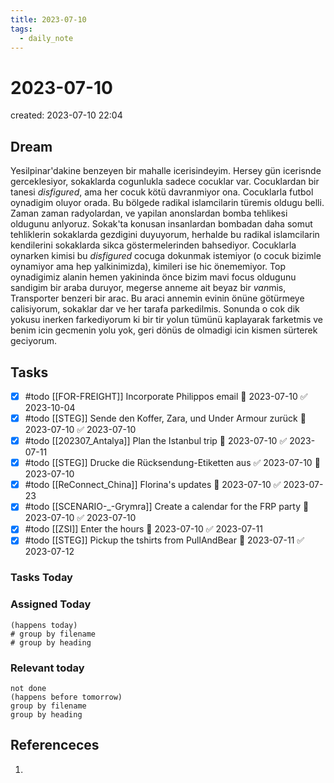 ```yaml
---
title: 2023-07-10
tags:
  - daily_note
---
```


# 2023-07-10
created: 2023-07-10 22:04

## Dream
Yesilpinar'dakine benzeyen bir mahalle icerisindeyim. Hersey gün icerisnde gerceklesiyor, sokaklarda cogunlukla sadece cocuklar var. Cocuklardan bir tanesi *disfigured*, ama her cocuk kötü davranmiyor ona. Cocuklarla futbol oynadigim oluyor orada. Bu bölgede radikal islamcilarin türemis oldugu belli. Zaman zaman radyolardan, ve yapilan anonslardan bomba tehlikesi oldugunu anlyoruz. Sokak'ta konusan insanlardan bombadan daha somut tehliklerin sokaklarda gezdigini duyuyorum, herhalde bu radikal islamcilarin kendilerini sokaklarda sikca göstermelerinden bahsediyor. Cocuklarla oynarken kimisi bu *disfigured* cocuga dokunmak istemiyor (o cocuk bizimle oynamiyor ama hep yalkinimizda), kimileri ise hic önememiyor. Top oynadigimiz alanin hemen yakininda önce bizim mavi focus oldugunu sandigim bir araba duruyor, megerse anneme ait beyaz bir *van*mis, Transporter benzeri bir arac. Bu araci annemin evinin önüne götürmeye calisiyorum, sokaklar dar ve her tarafa parkedilmis. Sonunda o cok dik yokusu inerken farkediyorum ki bir tir yolun tümünü kaplayarak farketmis ve benim icin gecmenin yolu yok, geri dönüs de olmadigi icin kismen sürterek geciyorum.

## Tasks
- [x] #todo [[FOR-FREIGHT]] Incorporate Philippos email 🛫 2023-07-10 ✅ 2023-10-04
- [x] #todo [[STEG]] Sende den Koffer, Zara, und Under Armour zurück 🛫 2023-07-10 ✅ 2023-07-10
- [x] #todo [[202307_Antalya]] Plan the Istanbul trip 🛫 2023-07-10 ✅ 2023-07-11
- [x] #todo [[STEG]] Drucke die Rücksendung-Etiketten aus ✅ 2023-07-10 🛫 2023-07-10
- [x] #todo [[ReConnect_China]] Florina's updates 🛫 2023-07-10 ✅ 2023-07-23
- [x] #todo [[SCENARIO-_-Grymra]] Create a calendar for the FRP party 🛫 2023-07-10 ✅ 2023-07-10
- [x] #todo [[ZSI]] Enter the hours 🛫 2023-07-10 ✅ 2023-07-11
- [x] #todo [[STEG]] Pickup the tshirts from PullAndBear 🛫 2023-07-11 ✅ 2023-07-12

### Tasks Today


### Assigned Today
```tasks
(happens today)
# group by filename
# group by heading
```

### Relevant today
```tasks
not done
(happens before tomorrow)
group by filename
group by heading
```

## Referenceces
1. 